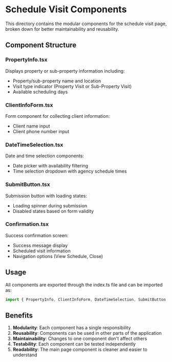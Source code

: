 # Schedule Visit Components

This directory contains the modular components for the schedule visit page, broken down for better maintainability and reusability.

## Component Structure

### PropertyInfo.tsx
Displays property or sub-property information including:
- Property/sub-property name and location
- Visit type indicator (Property Visit or Sub-Property Visit)
- Available scheduling days

### ClientInfoForm.tsx
Form component for collecting client information:
- Client name input
- Client phone number input

### DateTimeSelection.tsx
Date and time selection components:
- Date picker with availability filtering
- Time selection dropdown with agency schedule times

### SubmitButton.tsx
Submission button with loading states:
- Loading spinner during submission
- Disabled states based on form validity

### Confirmation.tsx
Success confirmation screen:
- Success message display
- Scheduled visit information
- Navigation options (View Schedule, Close)

## Usage

All components are exported through the index.ts file and can be imported as:

```typescript
import { PropertyInfo, ClientInfoForm, DateTimeSelection, SubmitButton, Confirmation } from "@/components/schedule/visit";
```

## Benefits

1. **Modularity**: Each component has a single responsibility
2. **Reusability**: Components can be used in other parts of the application
3. **Maintainability**: Changes to one component don't affect others
4. **Testability**: Each component can be tested independently
5. **Readability**: The main page component is cleaner and easier to understand